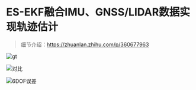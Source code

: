 # ES-EKF融合IMU、GNSS/LIDAR数据实现轨迹估计

> 细节介绍：https://zhuanlan.zhihu.com/p/360677963



![gt](https://gitee.com/suyunzzz/img/raw/master/img/20210329151600.png)

![对比](https://gitee.com/suyunzzz/img/raw/master/img/20210329151630.png)

![6DOF误差](https://gitee.com/suyunzzz/img/raw/master/img/20210329151648.png)

